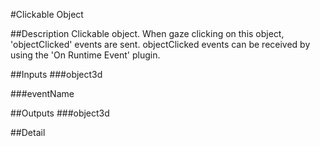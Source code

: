 #Clickable Object

##Description
Clickable object. When gaze clicking on this object, 'objectClicked' events are sent. objectClicked events can be received by using the 'On Runtime Event' plugin.

##Inputs
###object3d


###eventName


##Outputs
###object3d


##Detail

